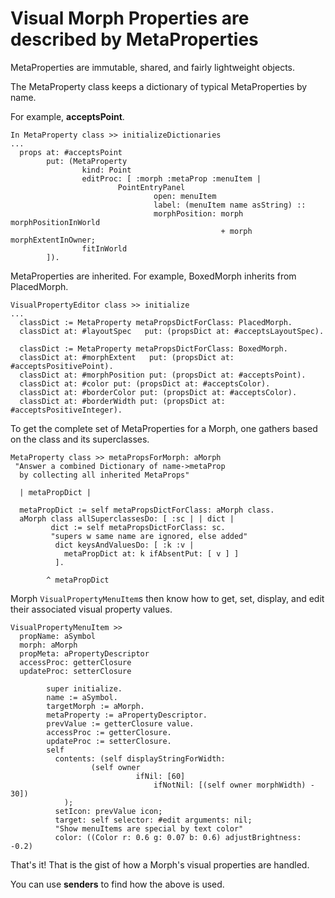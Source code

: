 # Visual Morph Properties are described by MetaProperties

MetaProperties are immutable, shared, and fairly lightweight objects.

The MetaProperty class keeps a dictionary of typical MetaProperties by name.

For example, **acceptsPoint**.
````Smalltalk 
In MetaProperty class >> initializeDictionaries
...
  props at: #acceptsPoint 
        put: (MetaProperty 
                kind: Point
                editProc: [ :morph :metaProp :menuItem | 
                        PointEntryPanel 
                                open: menuItem 
                                label: (menuItem name asString) ::
                                morphPosition: morph morphPositionInWorld 
                                               + morph morphExtentInOwner;
				fitInWorld
		]).
````

MetaProperties are inherited.
For example, BoxedMorph inherits from PlacedMorph.
````Smalltalk
VisualPropertyEditor class >> initialize
...
  classDict := MetaProperty metaPropsDictForClass: PlacedMorph.
  classDict at: #layoutSpec   put: (propsDict at: #acceptsLayoutSpec). 

  classDict := MetaProperty metaPropsDictForClass: BoxedMorph.
  classDict at: #morphExtent   put: (propsDict at: #acceptsPositivePoint). 
  classDict at: #morphPosition put: (propsDict at: #acceptsPoint). 
  classDict at: #color put: (propsDict at: #acceptsColor). 
  classDict at: #borderColor put: (propsDict at: #acceptsColor). 
  classDict at: #borderWidth put: (propsDict at: #acceptsPositiveInteger).
````

To get the complete set of MetaProperties for a Morph, one
gathers based on the class and its superclasses.
````Smalltalk
MetaProperty class >> metaPropsForMorph: aMorph
 "Answer a combined Dictionary of name->metaProp
  by collecting all inherited MetaProps"
        
  | metaPropDict |
        
  metaPropDict := self metaPropsDictForClass: aMorph class.
  aMorph class allSuperclassesDo: [ :sc | | dict |
         dict := self metaPropsDictForClass: sc.
         "supers w same name are ignored, else added"
          dict keysAndValuesDo: [ :k :v |
	        metaPropDict at: k ifAbsentPut: [ v ] ] 
          ].
                
        ^ metaPropDict
````

Morph ````VisualPropertyMenuItem````s then know how
to get, set, display, and edit their associated
visual property values.
````Smalltalk
VisualPropertyMenuItem >> 
  propName: aSymbol 
  morph: aMorph 
  propMeta: aPropertyDescriptor 
  accessProc: getterClosure 
  updateProc: setterClosure

        super initialize.
        name := aSymbol.
        targetMorph := aMorph.
        metaProperty := aPropertyDescriptor.
        prevValue := getterClosure value.       
        accessProc := getterClosure.
        updateProc := setterClosure.
        self
          contents: (self displayStringForWidth:
	  	    	  (self owner
                          	ifNil: [60] 
                                ifNotNil: [(self owner morphWidth) - 30])
		    );
          setIcon: prevValue icon;
          target: self selector: #edit arguments: nil;
          "Show menuItems are special by text color"
          color: ((Color r: 0.6 g: 0.07 b: 0.6) adjustBrightness:  -0.2)
````

That's it!  That is the gist of how a Morph's visual properties are handled.

You can use **senders** to find how the above is used.
